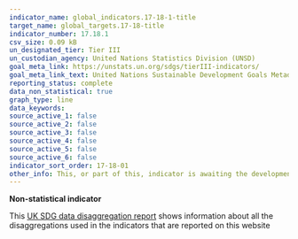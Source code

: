 ```yaml
---
indicator_name: global_indicators.17-18-1-title
target_name: global_targets.17-18-title
indicator_number: 17.18.1
csv_size: 0.09 kB
un_designated_tier: Tier III
un_custodian_agency: United Nations Statistics Division (UNSD)
goal_meta_link: https://unstats.un.org/sdgs/tierIII-indicators/
goal_meta_link_text: United Nations Sustainable Development Goals Metadata (PDF 469 KB)
reporting_status: complete
data_non_statistical: true
graph_type: line
data_keywords:  
source_active_1: false
source_active_2: false
source_active_3: false
source_active_4: false
source_active_5: false
source_active_6: false
indicator_sort_order: 17-18-01
other_info: This, or part of this, indicator is awaiting the development of internationally established methodology and standards (classified by the UN as tier 3). 
---
```

**Non-statistical indicator**

This [UK SDG data disaggregation report](https://sdgdata.gov.uk/sdg-data/disaggregations.html) shows information about all the disaggregations used in the indicators that are reported on this website
